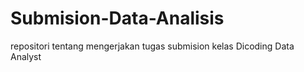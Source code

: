 # Submision-Data-Analisis
repositori tentang mengerjakan tugas submision kelas Dicoding Data Analyst
